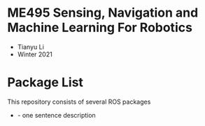 # ME495 Sensing, Navigation and Machine Learning For Robotics
* Tianyu Li
* Winter 2021
# Package List
This repository consists of several ROS packages
- <PACKAGE1> - one sentence description
